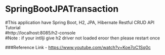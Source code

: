 # SpringBootJPATransaction <br/>

#This application have Spring Boot, H2, JPA, Hibernate Restful CRUD API Tutorial <br/>
#http://localhost:8085/h2-console <br/>
#Note : if your intllji give h2 driver not loaded eroor then please restart once <br/>

###Reference Link - https://www.youtube.com/watch?v=Koe7oC1Sq0c <br/>
